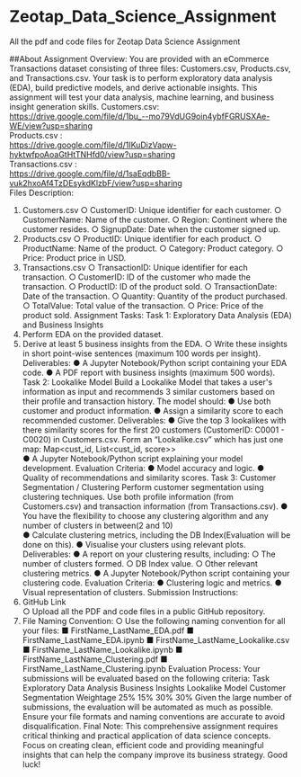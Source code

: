 # Zeotap_Data_Science_Assignment
All the pdf and code files for Zeotap Data Science Assignment

##About Assignment
Overview: 
You are provided with an eCommerce Transactions dataset consisting of three files: 
Customers.csv, Products.csv, and Transactions.csv. Your task is to perform 
exploratory data analysis (EDA), build predictive models, and derive actionable insights. This 
assignment will test your data analysis, machine learning, and business insight generation skills. 
Customers.csv: 
https://drive.google.com/file/d/1bu_--mo79VdUG9oin4ybfFGRUSXAe-WE/view?usp=sharing  
Products.csv :  
https://drive.google.com/file/d/1IKuDizVapw-hyktwfpoAoaGtHtTNHfd0/view?usp=sharing  
Transactions.csv :  
https://drive.google.com/file/d/1saEqdbBB-vuk2hxoAf4TzDEsykdKlzbF/view?usp=sharing  
Files Description: 
1. Customers.csv 
○ CustomerID: Unique identifier for each customer. 
○ CustomerName: Name of the customer. 
○ Region: Continent where the customer resides. 
○ SignupDate: Date when the customer signed up. 
2. Products.csv 
○ ProductID: Unique identifier for each product. 
○ ProductName: Name of the product. 
○ Category: Product category. 
○ Price: Product price in USD. 
3. Transactions.csv 
○ TransactionID: Unique identifier for each transaction. 
○ CustomerID: ID of the customer who made the transaction. 
○ ProductID: ID of the product sold. 
○ TransactionDate: Date of the transaction. 
○ Quantity: Quantity of the product purchased. 
○ TotalValue: Total value of the transaction. 
○ Price: Price of the product sold. 
Assignment Tasks: 
Task 1: Exploratory Data Analysis (EDA) and Business Insights 
1. Perform EDA on the provided dataset. 
2. Derive at least 5 business insights from the EDA. 
○ Write these insights in short point-wise sentences (maximum 100 words per 
insight). 
Deliverables: 
● A Jupyter Notebook/Python script containing your EDA code. 
● A PDF report with business insights (maximum 500 words). 
Task 2: Lookalike Model 
Build a Lookalike Model that takes a user's information as input and recommends 3 similar 
customers based on their profile and transaction history. The model should: 
● Use both customer and product information. 
● Assign a similarity score to each recommended customer. 
Deliverables: 
● Give the top 3 lookalikes with there similarity scores for the first 20 customers 
(CustomerID: C0001 - C0020)  in Customers.csv. Form an “Lookalike.csv” which has 
just one map: Map<cust_id, List<cust_id, score>>   
● A Jupyter Notebook/Python script explaining your model development. 
Evaluation Criteria: 
● Model accuracy and logic. 
● Quality of recommendations and similarity scores. 
Task 3: Customer Segmentation / Clustering 
Perform customer segmentation using clustering techniques. Use both profile information 
(from Customers.csv) and transaction information (from Transactions.csv). 
● You have the flexibility to choose any clustering algorithm and any number of clusters in 
between(2 and 10)  
● Calculate clustering metrics, including the DB Index(Evaluation will be done on this). 
● Visualise your clusters using relevant plots. 
Deliverables: 
● A report on your clustering results, including: 
○ The number of clusters formed. 
○ DB Index value. 
○ Other relevant clustering metrics. 
● A Jupyter Notebook/Python script containing your clustering code. 
Evaluation Criteria: 
● Clustering logic and metrics. 
● Visual representation of clusters. 
Submission Instructions: 
1. GitHub Link  
○ Upload all the PDF and code files in a public GitHub repository.   
2. File Naming Convention: 
○ Use the following naming convention for all your files: 
■ FirstName_LastName_EDA.pdf 
■ FirstName_LastName_EDA.ipynb 
■ FirstName_LastName_Lookalike.csv 
■ FirstName_LastName_Lookalike.ipynb 
■ FirstName_LastName_Clustering.pdf 
■ FirstName_LastName_Clustering.ipynb 
Evaluation Process: 
Your submissions will be evaluated based on the following criteria: 
Task 
Exploratory Data Analysis 
Business Insights 
Lookalike Model 
Customer Segmentation 
Weightage 
25% 
15% 
30% 
30% 
Given the large number of submissions, the evaluation will be automated as much as possible. 
Ensure your file formats and naming conventions are accurate to avoid disqualification. 
Final Note: 
This comprehensive assignment requires critical thinking and practical application of data 
science concepts. Focus on creating clean, efficient code and providing meaningful insights that 
can help the company improve its business strategy. 
Good luck!
